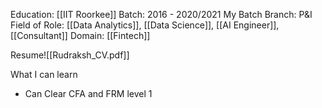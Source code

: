 Education: [[IIT Roorkee]]
Batch: 2016 - 2020/2021 My Batch
Branch: P&I
Field of Role: [[Data Analytics]], [[Data Science]], [[AI Engineer]], [[Consultant]]
Domain: [[Fintech]]

Resume![[Rudraksh_CV.pdf]]

What I can learn
- Can Clear CFA and FRM level 1